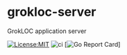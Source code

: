# grokloc-server
GrokLOC application server

[![License:MIT](https://img.shields.io/badge/License-MIT-yellow.svg)](https://opensource.org/licenses/MIT)
![ci](https://github.com/grokloc/grokloc-server/workflows/ci/badge.svg)
[![Go Report Card](https://goreportcard.com/badge/github.com/grokloc/grokloc-server)]
